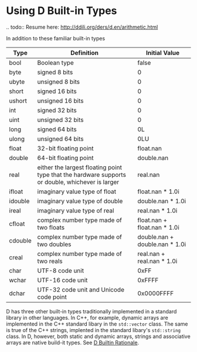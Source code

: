 Using D Built-in Types
=======================

.. todo:: Resume here: http://ddili.org/ders/d.en/arithmetic.html

In addition to these familiar built-in types

|Type|Definition|Initial Value|
|----|----------|-------------|
|bool|Boolean type|false|
|byte|signed 8 bits|0|
|ubyte|unsigned 8 bits|0|
|short|signed 16 bits|0|
|ushort|unsigned 16 bits|0|
|int|signed 32 bits|0|
|uint|unsigned 32 bits|0|
|long|signed 64 bits|0L|
|ulong|unsigned 64 bits|0LU|
|float|32-bit floating point|float.nan|
|double|64-bit floating point|double.nan|
|real|either the largest floating point type that the hardware supports or double, whichever is larger|real.nan|
|ifloat|imaginary value type of float|float.nan * 1.0i|
|idouble|imaginary value type of double|double.nan * 1.0i|
|ireal|imaginary value type of real|real.nan * 1.0i|
|cfloat|complex number type made of two floats|float.nan + float.nan * 1.0i|
|cdouble|complex number type made of two doubles|double.nan + double.nan * 1.0i|
|creal|complex number type made of two reals|real.nan + real.nan * 1.0i|
|char|UTF-8 code unit|0xFF|
|wchar|UTF-16 code unit|0xFFFF|
|dchar|UTF-32 code unit and Unicode code point|0x0000FFFF|

D has three other built-in types traditionally implemented in a standard library in other languages. In C++, for example, dynamic arrays are implemented in the C++ standard libary in the `std::vector` class. The same is true of the C++ strings,
implented in the standard libary's `std::string` class. In D, however, both static and dynamic arrays, strings and associative arrays are native build-it types. See [D Builtin Rationale](https://dlang.org/articles/builtin.html).
